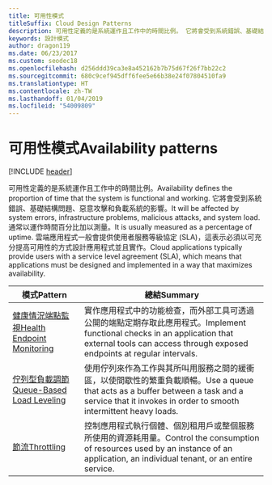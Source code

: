 ```yaml
---
title: 可用性模式
titleSuffix: Cloud Design Patterns
description: 可用性定義的是系統運作且工作中的時間比例。 它將會受到系統錯誤、基礎結構問題、惡意攻擊和負載系統的影響。 通常以運作時間百分比加以測量。 雲端應用程式一般會提供使用者服務等級協定 (SLA)，這表示必須以可充分提高可用性的方式設計應用程式並且實作。
keywords: 設計模式
author: dragon119
ms.date: 06/23/2017
ms.custom: seodec18
ms.openlocfilehash: d256ddd39ca3e8a452162b7b75d67f26f7bb22c2
ms.sourcegitcommit: 680c9cef945dff6fee5e66b38e24f07804510fa9
ms.translationtype: HT
ms.contentlocale: zh-TW
ms.lasthandoff: 01/04/2019
ms.locfileid: "54009809"
---
```

# <a name="availability-patterns"></a><span data-ttu-id="306d5-107">可用性模式</span><span class="sxs-lookup"><span data-stu-id="306d5-107">Availability patterns</span></span>

[!INCLUDE [header](../../_includes/header.md)]

<span data-ttu-id="306d5-108">可用性定義的是系統運作且工作中的時間比例。</span><span class="sxs-lookup"><span data-stu-id="306d5-108">Availability defines the proportion of time that the system is functional and working.</span></span> <span data-ttu-id="306d5-109">它將會受到系統錯誤、基礎結構問題、惡意攻擊和負載系統的影響。</span><span class="sxs-lookup"><span data-stu-id="306d5-109">It will be affected by system errors, infrastructure problems, malicious attacks, and system load.</span></span> <span data-ttu-id="306d5-110">通常以運作時間百分比加以測量。</span><span class="sxs-lookup"><span data-stu-id="306d5-110">It is usually measured as a percentage of uptime.</span></span> <span data-ttu-id="306d5-111">雲端應用程式一般會提供使用者服務等級協定 (SLA)，這表示必須以可充分提高可用性的方式設計應用程式並且實作。</span><span class="sxs-lookup"><span data-stu-id="306d5-111">Cloud applications typically provide users with a service level agreement (SLA), which means that applications must be designed and implemented in a way that maximizes availability.</span></span>

|                            <span data-ttu-id="306d5-112">模式</span><span class="sxs-lookup"><span data-stu-id="306d5-112">Pattern</span></span>                             |                                                           <span data-ttu-id="306d5-113">總結</span><span class="sxs-lookup"><span data-stu-id="306d5-113">Summary</span></span>                                                            |
|----------------------------------------------------------------|------------------------------------------------------------------------------------------------------------------------------|
| [<span data-ttu-id="306d5-114">健康情況端點監視</span><span class="sxs-lookup"><span data-stu-id="306d5-114">Health Endpoint Monitoring</span></span>](../health-endpoint-monitoring.md) | <span data-ttu-id="306d5-115">實作應用程式中的功能檢查，而外部工具可透過公開的端點定期存取此應用程式。</span><span class="sxs-lookup"><span data-stu-id="306d5-115">Implement functional checks in an application that external tools can access through exposed endpoints at regular intervals.</span></span> |
|  [<span data-ttu-id="306d5-116">佇列型負載調節</span><span class="sxs-lookup"><span data-stu-id="306d5-116">Queue-Based Load Leveling</span></span>](../queue-based-load-leveling.md)  | <span data-ttu-id="306d5-117">使用佇列來作為工作與其所叫用服務之間的緩衝區，以使間歇性的繁重負載順暢。</span><span class="sxs-lookup"><span data-stu-id="306d5-117">Use a queue that acts as a buffer between a task and a service that it invokes in order to smooth intermittent heavy loads.</span></span>  |
|                 [<span data-ttu-id="306d5-118">節流</span><span class="sxs-lookup"><span data-stu-id="306d5-118">Throttling</span></span>](../throttling.md)                 |   <span data-ttu-id="306d5-119">控制應用程式執行個體、個別租用戶或整個服務所使用的資源耗用量。</span><span class="sxs-lookup"><span data-stu-id="306d5-119">Control the consumption of resources used by an instance of an application, an individual tenant, or an entire service.</span></span>    |
